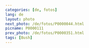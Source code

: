 ```yaml
---
categories: [de, fotos]
lang: de
layout: photo
next_photo: /de/fotos/P0000044.html
picname: P0000111
prev_photo: /de/fotos/P0000351.html
tags: [Bush]
---
```

